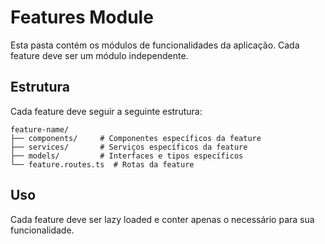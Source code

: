 # Features Module

Esta pasta contém os módulos de funcionalidades da aplicação. Cada feature deve ser um módulo independente.

## Estrutura

Cada feature deve seguir a seguinte estrutura:
```
feature-name/
├── components/     # Componentes específicos da feature
├── services/       # Serviços específicos da feature
├── models/         # Interfaces e tipos específicos
└── feature.routes.ts  # Rotas da feature
```

## Uso

Cada feature deve ser lazy loaded e conter apenas o necessário para sua funcionalidade. 